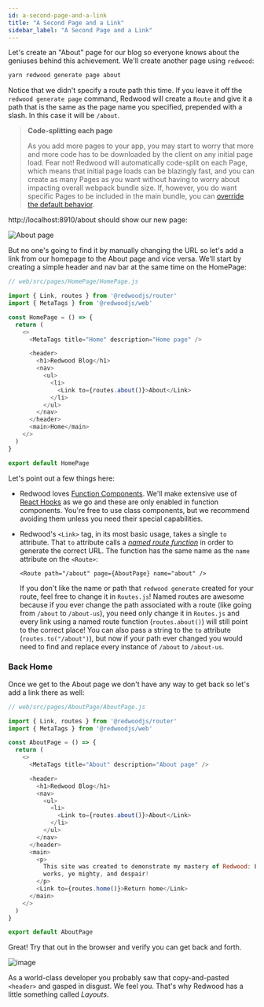 ```yaml
---
id: a-second-page-and-a-link
title: "A Second Page and a Link"
sidebar_label: "A Second Page and a Link"
---
```


Let's create an "About" page for our blog so everyone knows about the geniuses behind this achievement. We'll create another page using `redwood`:

```bash
yarn redwood generate page about
```

Notice that we didn't specify a route path this time. If you leave it off the `redwood generate page` command, Redwood will create a `Route` and give it a path that is the same as the page name you specified, prepended with a slash. In this case it will be `/about`.

> **Code-splitting each page**
>
> As you add more pages to your app, you may start to worry that more and more code has to be downloaded by the client on any initial page load. Fear not! Redwood will automatically code-split on each Page, which means that initial page loads can be blazingly fast, and you can create as many Pages as you want without having to worry about impacting overall webpack bundle size. If, however, you do want specific Pages to be included in the main bundle, you can [override the default behavior](https://redwoodjs.com/docs/router.html#not-code-splitting).

http://localhost:8910/about should show our new page:

![About page](https://user-images.githubusercontent.com/300/145647906-56b02a6c-b92c-40c6-9d37-860584ffaa6b.png)

But no one's going to find it by manually changing the URL so let's add a link from our homepage to the About page and vice versa. We'll start by creating a simple header and nav bar at the same time on the HomePage:

```javascript {3,14-24}
// web/src/pages/HomePage/HomePage.js

import { Link, routes } from '@redwoodjs/router'
import { MetaTags } from '@redwoodjs/web'

const HomePage = () => {
  return (
    <>
      <MetaTags title="Home" description="Home page" />

      <header>
        <h1>Redwood Blog</h1>
        <nav>
          <ul>
            <li>
              <Link to={routes.about()}>About</Link>
            </li>
          </ul>
        </nav>
      </header>
      <main>Home</main>
    </>
  )
}

export default HomePage
```

Let's point out a few things here:

- Redwood loves [Function Components](https://www.robinwieruch.de/react-function-component). We'll make extensive use of [React Hooks](https://reactjs.org/docs/hooks-intro.html) as we go and these are only enabled in function components. You're free to use class components, but we recommend avoiding them unless you need their special capabilities.
- Redwood's `<Link>` tag, in its most basic usage, takes a single `to` attribute. That `to` attribute calls a [_named route function_](https://redwoodjs.com/docs/router#link-and-named-route-functions) in order to generate the correct URL. The function has the same name as the `name` attribute on the `<Route>`:

  `<Route path="/about" page={AboutPage} name="about" />`

  If you don't like the name or path that `redwood generate` created for your route, feel free to change it in `Routes.js`! Named routes are awesome because if you ever change the path associated with a route (like going from `/about` to `/about-us`), you need only change it in `Routes.js` and every link using a named route function (`routes.about()`) will still point to the correct place! You can also pass a string to the `to` attribute (`routes.to("/about")`), but now if your path ever changed you would need to find and replace every instance of `/about` to `/about-us`.

### Back Home

Once we get to the About page we don't have any way to get back so let's add a link there as well:

```javascript {3,14-30}
// web/src/pages/AboutPage/AboutPage.js

import { Link, routes } from '@redwoodjs/router'
import { MetaTags } from '@redwoodjs/web'

const AboutPage = () => {
  return (
    <>
      <MetaTags title="About" description="About page" />

      <header>
        <h1>Redwood Blog</h1>
        <nav>
          <ul>
            <li>
              <Link to={routes.about()}>About</Link>
            </li>
          </ul>
        </nav>
      </header>
      <main>
        <p>
          This site was created to demonstrate my mastery of Redwood: Look on my
          works, ye mighty, and despair!
        </p>
        <Link to={routes.home()}>Return home</Link>
      </main>
    </>
  )
}

export default AboutPage
```

Great! Try that out in the browser and verify you can get back and forth.

![image](https://user-images.githubusercontent.com/300/145899850-2906c2e3-4ec1-4f8a-9c95-e43b0f7da73f.png)

As a world-class developer you probably saw that copy-and-pasted `<header>` and gasped in disgust. We feel you. That's why Redwood has a little something called _Layouts_.
